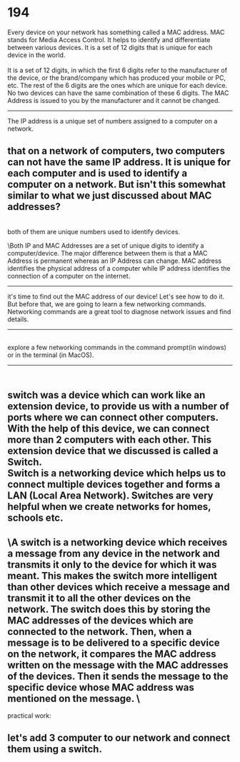 # 194



Every device on your network has something called a MAC address. MAC stands for Media Access Control. It helps to identify and differentiate between various devices. It is a set of 12 digits that is unique for each device in the world.
\
\
It is a set of 12 digits, in which the first 6 digits refer to the manufacturer of the device, or the brand/company which has produced your mobile or PC, etc. The rest of the 6 digits are the ones which are unique for each device. No two devices can have the same combination of these 6 digits. The MAC Address is issued to you by the manufacturer and it cannot be changed. 

--------------------------------------------------

The IP address is a unique set of numbers assigned to a computer on a network.

that on a network of computers, two computers can not have the same IP address. It is unique for each computer and is used to identify a computer on a network. But isn't this somewhat similar to what we just discussed about MAC addresses? 
------------------------------------------------------
\
both of them are unique numbers used to identify devices.

\Both IP and MAC Addresses are a set of unique digits to identify a computer/device. The major difference between them is that a MAC Address is permanent whereas an IP Address can change. MAC address identifies the physical address of a computer while IP address identifies the connection of a computer on the internet. 

----------------------------------------
it's time to find out the MAC address of our device! Let's see how to do it. 
But before that, we are going to learn a few networking commands. Networking commands are a great tool to diagnose network issues and find details.

----------------------------------------
\
explore a few networking commands in the command prompt(in windows) or in the terminal (in MacOS).

-------------------------
\
switch was a device which can work like an extension device, to provide us with a number of ports where we can connect other computers. With the help of this device, we can connect more than 2 computers with each other. This extension device that we discussed is called a Switch. 
\
Switch is a networking device which helps us to connect multiple devices together and forms a LAN (Local Area Network).
Switches are very helpful when we create networks for homes, schools etc.
-----------------------
\A switch is a networking device which receives a message from any device in the network and transmits it only to the device for which it was meant. This makes the switch more intelligent than other devices which receive a message and transmit it to all the other devices on the network. 
The switch does this by storing the MAC addresses of the devices which are connected to the network. Then, when a message is to be delivered to a specific device on the network, it compares the MAC address written on the message with the MAC addresses of the devices. Then it sends the message to the specific device whose MAC address was mentioned on the message.
\
-----------------------------
practical work:

let's add 3 computer to our network and connect them using a switch.
------------------------------


